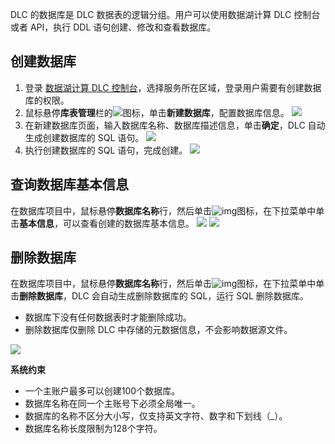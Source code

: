 DLC 的数据库是 DLC 数据表的逻辑分组。用户可以使用数据湖计算 DLC 控制台或者 API，执行 DDL 语句创建、修改和查看数据库。

## 创建数据库
1. 登录 [数据湖计算 DLC 控制台](https://console.cloud.tencent.com/dlc)，选择服务所在区域，登录用户需要有创建数据库的权限。
2. 鼠标悬停**库表管理**栏的![](https://main.qcloudimg.com/raw/426bfc0a281aef830bd68a64f698f9a2.png)图标，单击**新建数据库**，配置数据库信息。
![](https://main.qcloudimg.com/raw/fbb6003baf9e9fb69e63abc85d2b719b.png)
3. 在新建数据库页面，输入数据库名称、数据库描述信息，单击**确定**，DLC 自动生成创建数据库的 SQL 语句。
![](https://main.qcloudimg.com/raw/756f4cd617a9d69bf48eedb9b19197ef.png)
4. 执行创建数据库的 SQL 语句，完成创建。
![](https://main.qcloudimg.com/raw/a1b61c7221207d272766cc2cf18bea51.png)

## 查询数据库基本信息
在数据库项目中，鼠标悬停**数据库名称**行，然后单击![img](https://main.qcloudimg.com/raw/b11192b7791016669333f5321cc6825e.png)图标，在下拉菜单中单击**基本信息**，可以查看创建的数据库基本信息。
![](https://main.qcloudimg.com/raw/21e0b0868766d74e014af0d16767da43.png)
![](https://main.qcloudimg.com/raw/02c83ebb49672ea0785eda362bb0a59d.png)

## 删除数据库
在数据库项目中，鼠标悬停**数据库名称**行，然后单击![img](https://main.qcloudimg.com/raw/b11192b7791016669333f5321cc6825e.png)图标，在下拉菜单中单击**删除数据库**，DLC 会自动生成删除数据库的 SQL，运行 SQL 删除数据库。
- 数据库下没有任何数据表时才能删除成功。
- 删除数据库仅删除 DLC 中存储的元数据信息，不会影响数据源文件。

![](https://main.qcloudimg.com/raw/ea21e980c0bfb80272a9ff6803a85320.png)

**系统约束**
- 一个主账户最多可以创建100个数据库。
- 数据库名称在同一个主账号下必须全局唯一。
- 数据库的名称不区分大小写，仅支持英文字符、数字和下划线（\_）。
- 数据库名称长度限制为128个字符。
